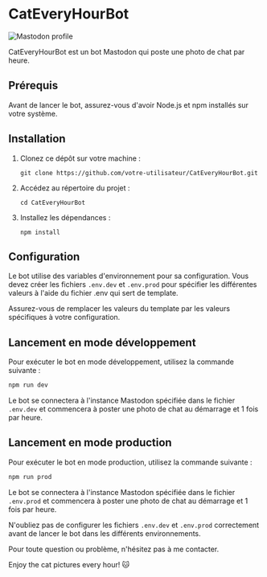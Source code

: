 # CatEveryHourBot

![Mastodon profile](https://cdn.discordapp.com/attachments/539174132143620110/1125600667042582558/image.png)

CatEveryHourBot est un bot Mastodon qui poste une photo de chat par heure.

## Prérequis

Avant de lancer le bot, assurez-vous d'avoir Node.js et npm installés sur votre système.

## Installation

1. Clonez ce dépôt sur votre machine :

   ```
   git clone https://github.com/votre-utilisateur/CatEveryHourBot.git
   ```

2. Accédez au répertoire du projet :

   ```
   cd CatEveryHourBot
   ```

3. Installez les dépendances :

   ```
   npm install
   ```

## Configuration

Le bot utilise des variables d'environnement pour sa configuration. Vous devez créer les fichiers `.env.dev` et `.env.prod` pour spécifier les différentes valeurs à l'aide du fichier .env qui sert de template.

Assurez-vous de remplacer les valeurs du template par les valeurs spécifiques à votre configuration.

## Lancement en mode développement

Pour exécuter le bot en mode développement, utilisez la commande suivante :

```bash
npm run dev
```

Le bot se connectera à l'instance Mastodon spécifiée dans le fichier `.env.dev` et commencera à poster une photo de chat au démarrage et 1 fois par heure.

## Lancement en mode production

Pour exécuter le bot en mode production, utilisez la commande suivante :

```bash
npm run prod
```

Le bot se connectera à l'instance Mastodon spécifiée dans le fichier `.env.prod` et commencera à poster une photo de chat au démarrage et 1 fois par heure.

N'oubliez pas de configurer les fichiers `.env.dev` et `.env.prod` correctement avant de lancer le bot dans les différents environnements.

Pour toute question ou problème, n'hésitez pas à me contacter.

Enjoy the cat pictures every hour! 🐱
